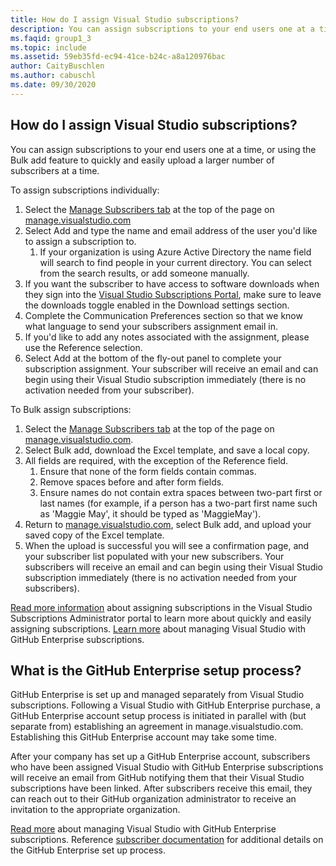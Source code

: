 ```yaml
---
title: How do I assign Visual Studio subscriptions?
description: You can assign subscriptions to your end users one at a time, or using the Bulk add feature to quickly and easily upload a larger...
ms.faqid: group1_3
ms.topic: include
ms.assetid: 59eb35fd-ec94-41ce-b24c-a8a120976bac
author: CaityBuschlen
ms.author: cabuschl
ms.date: 09/30/2020
---
```


## How do I assign Visual Studio subscriptions?

You can assign subscriptions to your end users one at a time, or using the Bulk add feature to quickly and easily upload a larger number of subscribers at a time.

To assign subscriptions individually:

1. Select the [Manage Subscribers tab](https://manage.visualstudio.com/subscribers) at the top of the page on [manage.visualstudio.com](https://manage.visualstudio.com)
2. Select Add and type the name and email address of the user you'd like to assign a subscription to.
    1. If your organization is using Azure Active Directory the name field will search to find people in your current directory. You can select from the search results, or add someone manually.
3. If you want the subscriber to have access to software downloads when they sign into the [Visual Studio Subscriptions Portal](https://my.visualstudio.com/), make sure to leave the downloads toggle enabled in the Download settings section.
4. Complete the Communication Preferences section so that we know what language to send your subscribers assignment email in.
5. If you'd like to add any notes associated with the assignment, please use the Reference selection.
6. Select Add at the bottom of the fly-out panel to complete your subscription assignment. Your subscriber will receive an email and can begin using their Visual Studio subscription immediately (there is no activation needed from your subscriber).

To Bulk assign subscriptions:

1. Select the [Manage Subscribers tab](https://manage.visualstudio.com/subscribers) at the top of the page on [manage.visualstudio.com](https://manage.visualstudio.com).
2. Select Bulk add, download the Excel template, and save a local copy.
3. All fields are required, with the exception of the Reference field.
    1. Ensure that none of the form fields contain commas.
    2. Remove spaces before and after form fields.
    3. Ensure names do not contain extra spaces between two-part first or last names (for example, if a person has a two-part first name such as 'Maggie May', it should be typed as 'MaggieMay').
4. Return to [manage.visualstudio.com](https://manage.visualstudio.com), select Bulk add, and upload your saved copy of the Excel template.
5. When the upload is successful you will see a confirmation page, and your subscriber list populated with your new subscribers. Your subscribers will receive an email and can begin using their Visual Studio subscription immediately (there is no activation needed from your subscribers).

[Read more information](https://docs.microsoft.com/visualstudio/subscriptions/assign-license#add-a-single-subscriber) about assigning subscriptions in the Visual Studio Subscriptions Administrator portal to learn more about quickly and easily assigning subscriptions.  [Learn more](https://docs.microsoft.com/visualstudio/subscriptions/assign-github) about managing Visual Studio with GitHub Enterprise subscriptions. 

## What is the GitHub Enterprise setup process? 

GitHub Enterprise is set up and managed separately from Visual Studio subscriptions. Following a Visual Studio with GitHub Enterprise purchase, a GitHub Enterprise account setup process is initiated in parallel with (but separate from) establishing an agreement in manage.visualstudio.com. Establishing this GitHub Enterprise account may take some time.  

After your company has set up a GitHub Enterprise account, subscribers who have been assigned Visual Studio with GitHub Enterprise subscriptions will receive an email from GitHub notifying them that their Visual Studio subscriptions have been linked. After subscribers receive this email, they can reach out to their GitHub organization administrator to receive an invitation to the appropriate organization. 

[Read more](https://docs.microsoft.com/visualstudio/subscriptions/assign-github) about managing Visual Studio with GitHub Enterprise subscriptions. Reference [subscriber documentation](https://docs.microsoft.com/visualstudio/subscriptions/access-github) for additional details on the GitHub Enterprise set up process. 